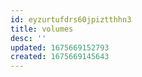 ```yaml
---
id: eyzurtufdrs60jpiztthhn3
title: volumes
desc: ''
updated: 1675669152793
created: 1675669145643
---
```

